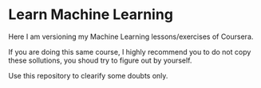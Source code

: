 # Learn Machine Learning

Here I am versioning my Machine Learning lessons/exercises of Coursera.

If you are doing this same course, I highly recommend you to do not copy these sollutions, you shoud try to figure out by yourself. 

Use this repository to clearify some doubts only.
